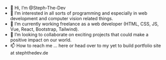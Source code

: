 - 👋 Hi, I’m @Steph-The-Dev
- 👀 I’m interested in all sorts of programming and especially in web development and computer vision related things.
- 🌱 I’m currently working freelance as a web developer (HTML, CSS, JS, Vue, React, Bootstrap, Tailwind).
- 💞️ I’m looking to collaborate on exciting projects that could make a positive impact on our world.
- 📫 How to reach me ... here or head over to my yet to build portfolio site at stephthedev.de

<!---
Steph-The-Dev/Steph-The-Dev is a ✨ special ✨ repository because its `README.md` (this file) appears on your GitHub profile.
You can click the Preview link to take a look at your changes.
--->

